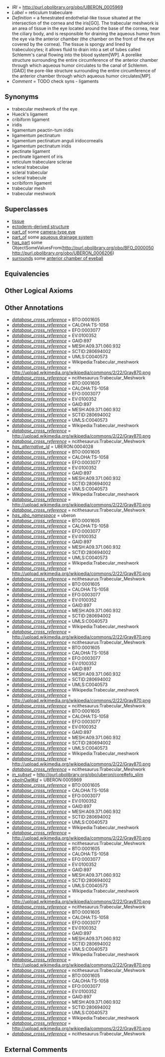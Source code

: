  * *IRI* = http://purl.obolibrary.org/obo/UBERON_0005969
 * *Label* = reticulum trabeculare
 * *Definition* = a fenestrated endothelial-like tissue situated at the intersection of the cornea and the iris[GO]. The trabecular meshwork is an area of tissue in the eye located around the base of the cornea, near the ciliary body, and is responsible for draining the aqueous humor from the eye via the anterior chamber (the chamber on the front of the eye covered by the cornea). The tissue is spongy and lined by trabeculocytes; it allows fluid to drain into a set of tubes called Schlemm's canal flowing into the blood system[WP]. A porelike structure surrounding the entire circumference of the anterior chamber through which aqueous humor circulates to the canal of Schlemm.[GAID] the pore-like structure surrounding the entire circumference of the anterior chamber through which aqueous humor circulates[MP].
 * *Comment* = TODO check syns - ligaments

## Synonyms

 * trabecular meshwork of the eye
 * Hueck's ligament
 * cribiform ligament
 * iridis
 * ligamentum peactin-tum iridis
 * ligamentum pectinatum
 * ligamentum pectinatum anguli iridocornealis
 * ligamentum pectinatum iridis
 * pectinate ligament
 * pectinate ligament of iris
 * reticulum trabeculare sclerae
 * scleral trabeculae
 * scleral trabecular
 * scleral trabecule
 * scribiform ligament
 * trabecular mesh
 * trabecular meshwork

## Superclasses

 * [tissue](../../UBERON/79/UBERON_0000479.md)
 * [ectoderm-derived structure](../../UBERON/21/UBERON_0004121.md)
 * [part_of](../../BFO/50/BFO_0000050.md) some [camera-type eye](../../UBERON/19/UBERON_0000019.md)
 * [part_of](../../BFO/50/BFO_0000050.md) some [aqueous drainage system](../../UBERON/56/UBERON_0003956.md)
 * [has_part](../../BFO/51/BFO_0000051.md) some ObjectSomeValuesFrom(<http://purl.obolibrary.org/obo/BFO_0000050> <http://purl.obolibrary.org/obo/UBERON_0006206>)
 * [surrounds](../../RO/21/RO_0002221.md) some [anterior chamber of eyeball](../../UBERON/66/UBERON_0001766.md)

## Equivalencies


## Other Logical Axioms


## Other Annotations

 * *[database_cross_reference](../../ef/oboInOwl#hasDbXref.md)* = BTO:0001605
 * *[database_cross_reference](../../ef/oboInOwl#hasDbXref.md)* = CALOHA:TS-1058
 * *[database_cross_reference](../../ef/oboInOwl#hasDbXref.md)* = EFO:0003077
 * *[database_cross_reference](../../ef/oboInOwl#hasDbXref.md)* = EV:0100352
 * *[database_cross_reference](../../ef/oboInOwl#hasDbXref.md)* = GAID:897
 * *[database_cross_reference](../../ef/oboInOwl#hasDbXref.md)* = MESH:A09.371.060.932
 * *[database_cross_reference](../../ef/oboInOwl#hasDbXref.md)* = SCTID:280694002
 * *[database_cross_reference](../../ef/oboInOwl#hasDbXref.md)* = UMLS:C0040573
 * *[database_cross_reference](../../ef/oboInOwl#hasDbXref.md)* = Wikipedia:Trabecular_meshwork
 * *[database_cross_reference](../../ef/oboInOwl#hasDbXref.md)* = http://upload.wikimedia.org/wikipedia/commons/2/22/Gray870.png
 * *[database_cross_reference](../../ef/oboInOwl#hasDbXref.md)* = ncithesaurus:Trabecular_Meshwork
 * *[database_cross_reference](../../ef/oboInOwl#hasDbXref.md)* = BTO:0001605
 * *[database_cross_reference](../../ef/oboInOwl#hasDbXref.md)* = CALOHA:TS-1058
 * *[database_cross_reference](../../ef/oboInOwl#hasDbXref.md)* = EFO:0003077
 * *[database_cross_reference](../../ef/oboInOwl#hasDbXref.md)* = EV:0100352
 * *[database_cross_reference](../../ef/oboInOwl#hasDbXref.md)* = GAID:897
 * *[database_cross_reference](../../ef/oboInOwl#hasDbXref.md)* = MESH:A09.371.060.932
 * *[database_cross_reference](../../ef/oboInOwl#hasDbXref.md)* = SCTID:280694002
 * *[database_cross_reference](../../ef/oboInOwl#hasDbXref.md)* = UMLS:C0040573
 * *[database_cross_reference](../../ef/oboInOwl#hasDbXref.md)* = Wikipedia:Trabecular_meshwork
 * *[database_cross_reference](../../ef/oboInOwl#hasDbXref.md)* = http://upload.wikimedia.org/wikipedia/commons/2/22/Gray870.png
 * *[database_cross_reference](../../ef/oboInOwl#hasDbXref.md)* = ncithesaurus:Trabecular_Meshwork
 * *[has_alternative_id](../../Id/oboInOwl#hasAlternativeId.md)* = UBERON:0004028
 * *[database_cross_reference](../../ef/oboInOwl#hasDbXref.md)* = BTO:0001605
 * *[database_cross_reference](../../ef/oboInOwl#hasDbXref.md)* = CALOHA:TS-1058
 * *[database_cross_reference](../../ef/oboInOwl#hasDbXref.md)* = EFO:0003077
 * *[database_cross_reference](../../ef/oboInOwl#hasDbXref.md)* = EV:0100352
 * *[database_cross_reference](../../ef/oboInOwl#hasDbXref.md)* = GAID:897
 * *[database_cross_reference](../../ef/oboInOwl#hasDbXref.md)* = MESH:A09.371.060.932
 * *[database_cross_reference](../../ef/oboInOwl#hasDbXref.md)* = SCTID:280694002
 * *[database_cross_reference](../../ef/oboInOwl#hasDbXref.md)* = UMLS:C0040573
 * *[database_cross_reference](../../ef/oboInOwl#hasDbXref.md)* = Wikipedia:Trabecular_meshwork
 * *[database_cross_reference](../../ef/oboInOwl#hasDbXref.md)* = http://upload.wikimedia.org/wikipedia/commons/2/22/Gray870.png
 * *[database_cross_reference](../../ef/oboInOwl#hasDbXref.md)* = ncithesaurus:Trabecular_Meshwork
 * *[has_obo_namespace](../../ce/oboInOwl#hasOBONamespace.md)* = uberon
 * *[database_cross_reference](../../ef/oboInOwl#hasDbXref.md)* = BTO:0001605
 * *[database_cross_reference](../../ef/oboInOwl#hasDbXref.md)* = CALOHA:TS-1058
 * *[database_cross_reference](../../ef/oboInOwl#hasDbXref.md)* = EFO:0003077
 * *[database_cross_reference](../../ef/oboInOwl#hasDbXref.md)* = EV:0100352
 * *[database_cross_reference](../../ef/oboInOwl#hasDbXref.md)* = GAID:897
 * *[database_cross_reference](../../ef/oboInOwl#hasDbXref.md)* = MESH:A09.371.060.932
 * *[database_cross_reference](../../ef/oboInOwl#hasDbXref.md)* = SCTID:280694002
 * *[database_cross_reference](../../ef/oboInOwl#hasDbXref.md)* = UMLS:C0040573
 * *[database_cross_reference](../../ef/oboInOwl#hasDbXref.md)* = Wikipedia:Trabecular_meshwork
 * *[database_cross_reference](../../ef/oboInOwl#hasDbXref.md)* = http://upload.wikimedia.org/wikipedia/commons/2/22/Gray870.png
 * *[database_cross_reference](../../ef/oboInOwl#hasDbXref.md)* = ncithesaurus:Trabecular_Meshwork
 * *[database_cross_reference](../../ef/oboInOwl#hasDbXref.md)* = BTO:0001605
 * *[database_cross_reference](../../ef/oboInOwl#hasDbXref.md)* = CALOHA:TS-1058
 * *[database_cross_reference](../../ef/oboInOwl#hasDbXref.md)* = EFO:0003077
 * *[database_cross_reference](../../ef/oboInOwl#hasDbXref.md)* = EV:0100352
 * *[database_cross_reference](../../ef/oboInOwl#hasDbXref.md)* = GAID:897
 * *[database_cross_reference](../../ef/oboInOwl#hasDbXref.md)* = MESH:A09.371.060.932
 * *[database_cross_reference](../../ef/oboInOwl#hasDbXref.md)* = SCTID:280694002
 * *[database_cross_reference](../../ef/oboInOwl#hasDbXref.md)* = UMLS:C0040573
 * *[database_cross_reference](../../ef/oboInOwl#hasDbXref.md)* = Wikipedia:Trabecular_meshwork
 * *[database_cross_reference](../../ef/oboInOwl#hasDbXref.md)* = http://upload.wikimedia.org/wikipedia/commons/2/22/Gray870.png
 * *[database_cross_reference](../../ef/oboInOwl#hasDbXref.md)* = ncithesaurus:Trabecular_Meshwork
 * *[database_cross_reference](../../ef/oboInOwl#hasDbXref.md)* = BTO:0001605
 * *[database_cross_reference](../../ef/oboInOwl#hasDbXref.md)* = CALOHA:TS-1058
 * *[database_cross_reference](../../ef/oboInOwl#hasDbXref.md)* = EFO:0003077
 * *[database_cross_reference](../../ef/oboInOwl#hasDbXref.md)* = EV:0100352
 * *[database_cross_reference](../../ef/oboInOwl#hasDbXref.md)* = GAID:897
 * *[database_cross_reference](../../ef/oboInOwl#hasDbXref.md)* = MESH:A09.371.060.932
 * *[database_cross_reference](../../ef/oboInOwl#hasDbXref.md)* = SCTID:280694002
 * *[database_cross_reference](../../ef/oboInOwl#hasDbXref.md)* = UMLS:C0040573
 * *[database_cross_reference](../../ef/oboInOwl#hasDbXref.md)* = Wikipedia:Trabecular_meshwork
 * *[database_cross_reference](../../ef/oboInOwl#hasDbXref.md)* = http://upload.wikimedia.org/wikipedia/commons/2/22/Gray870.png
 * *[database_cross_reference](../../ef/oboInOwl#hasDbXref.md)* = ncithesaurus:Trabecular_Meshwork
 * *[database_cross_reference](../../ef/oboInOwl#hasDbXref.md)* = BTO:0001605
 * *[database_cross_reference](../../ef/oboInOwl#hasDbXref.md)* = CALOHA:TS-1058
 * *[database_cross_reference](../../ef/oboInOwl#hasDbXref.md)* = EFO:0003077
 * *[database_cross_reference](../../ef/oboInOwl#hasDbXref.md)* = EV:0100352
 * *[database_cross_reference](../../ef/oboInOwl#hasDbXref.md)* = GAID:897
 * *[database_cross_reference](../../ef/oboInOwl#hasDbXref.md)* = MESH:A09.371.060.932
 * *[database_cross_reference](../../ef/oboInOwl#hasDbXref.md)* = SCTID:280694002
 * *[database_cross_reference](../../ef/oboInOwl#hasDbXref.md)* = UMLS:C0040573
 * *[database_cross_reference](../../ef/oboInOwl#hasDbXref.md)* = Wikipedia:Trabecular_meshwork
 * *[database_cross_reference](../../ef/oboInOwl#hasDbXref.md)* = http://upload.wikimedia.org/wikipedia/commons/2/22/Gray870.png
 * *[database_cross_reference](../../ef/oboInOwl#hasDbXref.md)* = ncithesaurus:Trabecular_Meshwork
 * *[in_subset](../../et/oboInOwl#inSubset.md)* = http://purl.obolibrary.org/obo/uberon/core#efo_slim
 * *[oboInOwl#id](../../id/oboInOwl#id.md)* = UBERON:0005969
 * *[database_cross_reference](../../ef/oboInOwl#hasDbXref.md)* = BTO:0001605
 * *[database_cross_reference](../../ef/oboInOwl#hasDbXref.md)* = CALOHA:TS-1058
 * *[database_cross_reference](../../ef/oboInOwl#hasDbXref.md)* = EFO:0003077
 * *[database_cross_reference](../../ef/oboInOwl#hasDbXref.md)* = EV:0100352
 * *[database_cross_reference](../../ef/oboInOwl#hasDbXref.md)* = GAID:897
 * *[database_cross_reference](../../ef/oboInOwl#hasDbXref.md)* = MESH:A09.371.060.932
 * *[database_cross_reference](../../ef/oboInOwl#hasDbXref.md)* = SCTID:280694002
 * *[database_cross_reference](../../ef/oboInOwl#hasDbXref.md)* = UMLS:C0040573
 * *[database_cross_reference](../../ef/oboInOwl#hasDbXref.md)* = Wikipedia:Trabecular_meshwork
 * *[database_cross_reference](../../ef/oboInOwl#hasDbXref.md)* = http://upload.wikimedia.org/wikipedia/commons/2/22/Gray870.png
 * *[database_cross_reference](../../ef/oboInOwl#hasDbXref.md)* = ncithesaurus:Trabecular_Meshwork
 * *[database_cross_reference](../../ef/oboInOwl#hasDbXref.md)* = BTO:0001605
 * *[database_cross_reference](../../ef/oboInOwl#hasDbXref.md)* = CALOHA:TS-1058
 * *[database_cross_reference](../../ef/oboInOwl#hasDbXref.md)* = EFO:0003077
 * *[database_cross_reference](../../ef/oboInOwl#hasDbXref.md)* = EV:0100352
 * *[database_cross_reference](../../ef/oboInOwl#hasDbXref.md)* = GAID:897
 * *[database_cross_reference](../../ef/oboInOwl#hasDbXref.md)* = MESH:A09.371.060.932
 * *[database_cross_reference](../../ef/oboInOwl#hasDbXref.md)* = SCTID:280694002
 * *[database_cross_reference](../../ef/oboInOwl#hasDbXref.md)* = UMLS:C0040573
 * *[database_cross_reference](../../ef/oboInOwl#hasDbXref.md)* = Wikipedia:Trabecular_meshwork
 * *[database_cross_reference](../../ef/oboInOwl#hasDbXref.md)* = http://upload.wikimedia.org/wikipedia/commons/2/22/Gray870.png
 * *[database_cross_reference](../../ef/oboInOwl#hasDbXref.md)* = ncithesaurus:Trabecular_Meshwork
 * *[database_cross_reference](../../ef/oboInOwl#hasDbXref.md)* = BTO:0001605
 * *[database_cross_reference](../../ef/oboInOwl#hasDbXref.md)* = CALOHA:TS-1058
 * *[database_cross_reference](../../ef/oboInOwl#hasDbXref.md)* = EFO:0003077
 * *[database_cross_reference](../../ef/oboInOwl#hasDbXref.md)* = EV:0100352
 * *[database_cross_reference](../../ef/oboInOwl#hasDbXref.md)* = GAID:897
 * *[database_cross_reference](../../ef/oboInOwl#hasDbXref.md)* = MESH:A09.371.060.932
 * *[database_cross_reference](../../ef/oboInOwl#hasDbXref.md)* = SCTID:280694002
 * *[database_cross_reference](../../ef/oboInOwl#hasDbXref.md)* = UMLS:C0040573
 * *[database_cross_reference](../../ef/oboInOwl#hasDbXref.md)* = Wikipedia:Trabecular_meshwork
 * *[database_cross_reference](../../ef/oboInOwl#hasDbXref.md)* = http://upload.wikimedia.org/wikipedia/commons/2/22/Gray870.png
 * *[database_cross_reference](../../ef/oboInOwl#hasDbXref.md)* = ncithesaurus:Trabecular_Meshwork
 * *[database_cross_reference](../../ef/oboInOwl#hasDbXref.md)* = BTO:0001605
 * *[database_cross_reference](../../ef/oboInOwl#hasDbXref.md)* = CALOHA:TS-1058
 * *[database_cross_reference](../../ef/oboInOwl#hasDbXref.md)* = EFO:0003077
 * *[database_cross_reference](../../ef/oboInOwl#hasDbXref.md)* = EV:0100352
 * *[database_cross_reference](../../ef/oboInOwl#hasDbXref.md)* = GAID:897
 * *[database_cross_reference](../../ef/oboInOwl#hasDbXref.md)* = MESH:A09.371.060.932
 * *[database_cross_reference](../../ef/oboInOwl#hasDbXref.md)* = SCTID:280694002
 * *[database_cross_reference](../../ef/oboInOwl#hasDbXref.md)* = UMLS:C0040573
 * *[database_cross_reference](../../ef/oboInOwl#hasDbXref.md)* = Wikipedia:Trabecular_meshwork
 * *[database_cross_reference](../../ef/oboInOwl#hasDbXref.md)* = http://upload.wikimedia.org/wikipedia/commons/2/22/Gray870.png
 * *[database_cross_reference](../../ef/oboInOwl#hasDbXref.md)* = ncithesaurus:Trabecular_Meshwork

## External Comments

